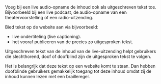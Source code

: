 <!-- @license CC0-1.0 -->

Voeg bij een live audio-opname de inhoud ook als uitgeschreven tekst toe. Bijvoorbeeld bij een live podcast, de audio-opname van een theatervoorstelling of een radio-uitzending.

Bied tekst op de website aan via bijvoorbeeld:

- live ondertiteling (<span lang="en">live captioning</span>).
- het vooraf publiceren van de precies zo uitgesproken tekst.

Uitgeschreven tekst van de inhoud van de live-uitzending helpt gebruikers die slechthorend, doof of doofblind zijn de uitgesproken tekst te volgen.

Het is belangrijk dat deze tekst op een website komt te staan. Dan hebben doofblinde gebruikers gemakkelijk toegang tot deze inhoud omdat zij de inhoud kunnen lezen met een brailleregel.
